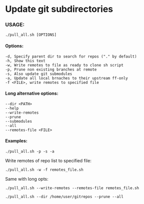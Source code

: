 # Update git subdirectories

### USAGE:

``` shell
./pull_all.sh [OPTIONS]
```

#### Options:

    -d, Specify parent dir to search for repos ("." by default)
    -h, Show this text
    -w, Write remotes to file as ready to clone sh script
    -p, Prune non existing branches at remote
    -s, Also update git submodules
    -a, Update all local brnaches to their upstream ff-only
    -f <FILE>, write remotes to specified file

#### Long alternative options:

    --dir <PATH>
    --help
    --write-remotes
    --prune
    --submodules
    --all
    --remotes-file <FILE>

#### Examples:

``` shell
./pull_all.sh -p -s -a
```

Write remotes of repo list to specified file:

``` shell
./pull_all.sh -w -f remotes_file.sh
```

Same with long opts:

``` shell
./pull_all.sh --write-remotes --remotes-file remotes_file.sh
```

``` shell
./pull_all.sh --dir /home/user/gitrepos --prune --all
```

